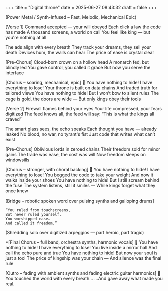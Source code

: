 +++
title = "Digital throne"
date = 2025-06-27 08:43:32
draft = false
+++

(Power Metal / Synth-Infused – Fast, Melodic, Mechanical Epic)

[Verse 1]
Command accepted — your will obeyed
Each click a law the code has made
A thousand screens, a world on call
You feel like king — but you're nothing at all

The ads align with every breath
They track your dreams, they sell your death
Devices hum, the walls can hear
The price of ease is crystal clear

[Pre-Chorus]
Cloud-born crown on a hollow head
A monarch fed, but blindly led
You gave control, you called it grace
But now you serve the interface

[Chorus – soaring, mechanical, epic]
🎤 You have nothing to hide!
I have everything to lose!
Your throne is built on data chains
And traded truth for tailored views
You have nothing to hide!
But I won’t bow to silent rules
The cage is gold, the doors are wide —
But only kings obey their tools

[Verse 2]
Firewall flames behind your eyes
Your life compressed, your fears digitized
The feed knows all, the feed will say:
“This is what the kings all craved”

The smart glass sees, the echo speaks
Each thought you have — already leaked
No blood, no war, no tyrant's fist
Just code that writes what can’t exist

[Pre-Chorus]
Oblivious lords in zeroed chains
Their freedom sold for minor gains
The trade was ease, the cost was will
Now freedom sleeps on windowsills

[Chorus – stronger, with choral backing]
🎤 You have nothing to hide!
I have everything to lose!
You begged the code to take your weight
And now it walks inside your shoes
You have nothing to hide!
But I still scream behind the fuse
The system listens, still it smiles —
While kings forget what they once knew

[Bridge – robotic spoken word over pulsing synths and galloping drums]

    “You ruled from touchscreens,
    But never ruled yourself.
    You worshipped ease…
    And called it freedom.”

(Shredding solo over digitized arpeggios — part heroic, part tragic)

*[Final Chorus – full band, orchestra synths, harmonic vocals]
🎤 You have nothing to hide!
I have everything to lose!
You live inside a mirror hall
And call the echo pure and true
You have nothing to hide!
But now your soul is just a tool
The price of kingship was your chain —
And silence was the final rule

[Outro – fading with ambient synths and fading electric guitar harmonics]
👑 You touched the world with every breath...
...And gave away what made you real.
